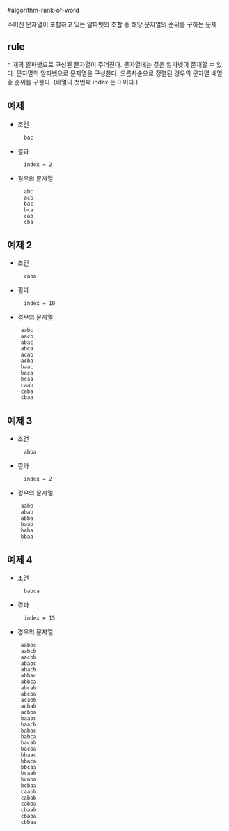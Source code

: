 #algorithm-rank-of-word


주어진 문자열이 포함하고 있는 알파뱃의 조합 중
해당 문자열의 순위를 구하는 문제

## rule

n 개의 알파뱃으로 구성된 문자열이 주어진다.
문자열에는 같은 알파벳이 존재할 수 있다.
문자열의 알파벳으로 문자열을 구성한다.
오름차순으로 정렬된 경우의 문자열 배열중 순위를 구한다. (배열의 첫번째 index 는 0 이다.)

## 예제

* 조건

		bac

* 결과

 		index = 2
		
	
* 경우의 문자열
	
		abc
		acb
		bac
		bca
		cab
		cba
		
	

## 예제 2

* 조건

		caba

* 결과 
	
		index = 10
	
*  경우의 문자열

		aabc
		aacb
		abac
		abca
		acab
		acba
		baac
		baca
		bcaa
		caab
		caba
		cbaa
		


## 예제 3

* 조건

		abba

* 결과 
	
		index = 2	
	
*  경우의 문자열

		aabb
		abab
		abba
		baab
		baba
		bbaa

## 예제 4

* 조건

		babca

* 결과 
	
		index = 15
	
*  경우의 문자열

		aabbc
		aabcb
		aacbb
		ababc
		abacb
		abbac
		abbca
		abcab
		abcba
		acabb
		acbab
		acbba
		baabc
		baacb
		babac
		babca
		bacab		
		bacba
		bbaac
		bbaca
		bbcaa
		bcaab
		bcaba
		bcbaa
		caabb
		cabab
		cabba
		cbaab
		cbaba
		cbbaa
		
